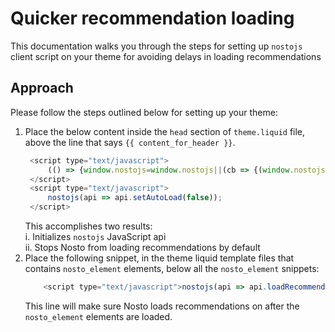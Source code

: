 # Quicker recommendation loading
This documentation walks you through the steps for setting up `nostojs` client script on your theme for avoiding delays in loading recommendations

## Approach
Please follow the steps outlined below for setting up your theme:
1. Place the below content inside the `head` section of `theme.liquid` file, above the line that says `{{ content_for_header }}`. 
   ```javascript
    <script type="text/javascript">
        (() => {window.nostojs=window.nostojs||(cb => {(window.nostojs.q=window.nostojs.q||[]).push(cb);});})();
    </script>
    <script type="text/javascript">
        nostojs(api => api.setAutoLoad(false));
    </script>
   ```
   This accomplishes two results:<br />
   i.   Initializes `nostojs` JavaScript api<br />
   ii.  Stops Nosto from loading recommendations by default<br />
2. Place the following snippet, in the theme liquid template files that contains `nosto_element` elements, below all the `nosto_element`  snippets:
    ```javascript
        <script type="text/javascript">nostojs(api => api.loadRecommendations())</script>
    ```
    This line will make sure Nosto loads recommendations on after the `nosto_element` elements are loaded.
